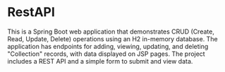 # RestAPI
This is a  Spring Boot web application that demonstrates CRUD (Create, Read, Update, Delete) operations using  an H2 in-memory database. The application has endpoints for adding, viewing, updating, and deleting "Collection" records, with data displayed on JSP pages. The project includes a REST API and a simple form to submit and view data.
